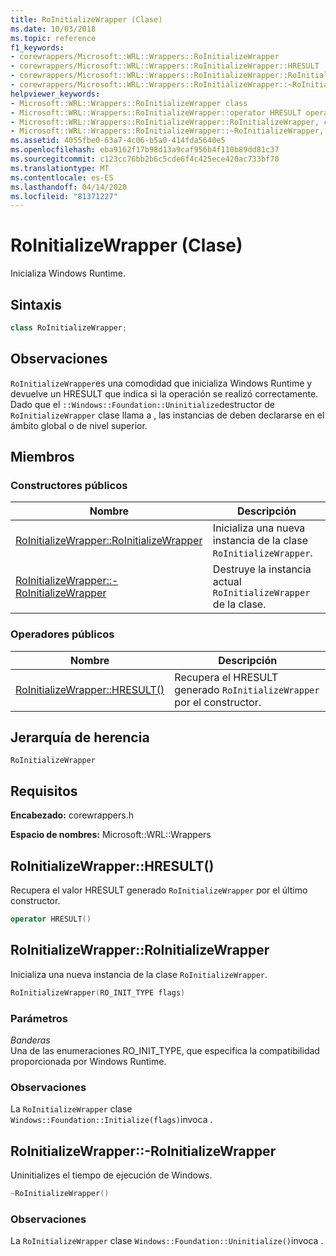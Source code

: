 ```yaml
---
title: RoInitializeWrapper (Clase)
ms.date: 10/03/2018
ms.topic: reference
f1_keywords:
- corewrappers/Microsoft::WRL::Wrappers::RoInitializeWrapper
- corewrappers/Microsoft::WRL::Wrappers::RoInitializeWrapper::HRESULT
- corewrappers/Microsoft::WRL::Wrappers::RoInitializeWrapper::RoInitializeWrapper
- corewrappers/Microsoft::WRL::Wrappers::RoInitializeWrapper::~RoInitializeWrapper
helpviewer_keywords:
- Microsoft::WRL::Wrappers::RoInitializeWrapper class
- Microsoft::WRL::Wrappers::RoInitializeWrapper::operator HRESULT operator
- Microsoft::WRL::Wrappers::RoInitializeWrapper::RoInitializeWrapper, constructor
- Microsoft::WRL::Wrappers::RoInitializeWrapper::~RoInitializeWrapper, destructor
ms.assetid: 4055fbe0-63a7-4c06-b5a0-414fda5640e5
ms.openlocfilehash: eba9162f17b98d13a9caf956b4f110b89dd81c37
ms.sourcegitcommit: c123cc76bb2b6c5cde6f4c425ece420ac733bf70
ms.translationtype: MT
ms.contentlocale: es-ES
ms.lasthandoff: 04/14/2020
ms.locfileid: "81371227"
---
```

# <a name="roinitializewrapper-class"></a>RoInitializeWrapper (Clase)

Inicializa Windows Runtime.

## <a name="syntax"></a>Sintaxis

```cpp
class RoInitializeWrapper;
```

## <a name="remarks"></a>Observaciones

`RoInitializeWrapper`es una comodidad que inicializa Windows Runtime y devuelve un HRESULT que indica si la operación se realizó correctamente. Dado que el `::Windows::Foundation::Uninitialize`destructor de `RoInitializeWrapper` clase llama a , las instancias de deben declararse en el ámbito global o de nivel superior.

## <a name="members"></a>Miembros

### <a name="public-constructors"></a>Constructores públicos

Nombre                                                                    | Descripción
----------------------------------------------------------------------- | -----------------------------------------------------------------
[RoInitializeWrapper::RoInitializeWrapper](#roinitializewrapper)        | Inicializa una nueva instancia de la clase `RoInitializeWrapper`.
[RoInitializeWrapper::-RoInitializeWrapper](#tilde-roinitializewrapper) | Destruye la instancia actual `RoInitializeWrapper` de la clase.

### <a name="public-operators"></a>Operadores públicos

Nombre                                       | Descripción
------------------------------------------ | ------------------------------------------------------------------------
[RoInitializeWrapper::HRESULT()](#hresult) | Recupera el HRESULT generado `RoInitializeWrapper` por el constructor.

## <a name="inheritance-hierarchy"></a>Jerarquía de herencia

`RoInitializeWrapper`

## <a name="requirements"></a>Requisitos

**Encabezado:** corewrappers.h

**Espacio de nombres:** Microsoft::WRL::Wrappers

## <a name="roinitializewrapperhresult"></a><a name="hresult"></a>RoInitializeWrapper::HRESULT()

Recupera el valor HRESULT generado `RoInitializeWrapper` por el último constructor.

```cpp
operator HRESULT()
```

## <a name="roinitializewrapperroinitializewrapper"></a><a name="roinitializewrapper"></a>RoInitializeWrapper::RoInitializeWrapper

Inicializa una nueva instancia de la clase `RoInitializeWrapper`.

```cpp
RoInitializeWrapper(RO_INIT_TYPE flags)
```

### <a name="parameters"></a>Parámetros

*Banderas*<br/>
Una de las enumeraciones RO_INIT_TYPE, que especifica la compatibilidad proporcionada por Windows Runtime.

### <a name="remarks"></a>Observaciones

La `RoInitializeWrapper` clase `Windows::Foundation::Initialize(flags)`invoca .

## <a name="roinitializewrapperroinitializewrapper"></a><a name="tilde-roinitializewrapper"></a>RoInitializeWrapper::-RoInitializeWrapper

Uninitializes el tiempo de ejecución de Windows.

```cpp
~RoInitializeWrapper()
```

### <a name="remarks"></a>Observaciones

La `RoInitializeWrapper` clase `Windows::Foundation::Uninitialize()`invoca .
